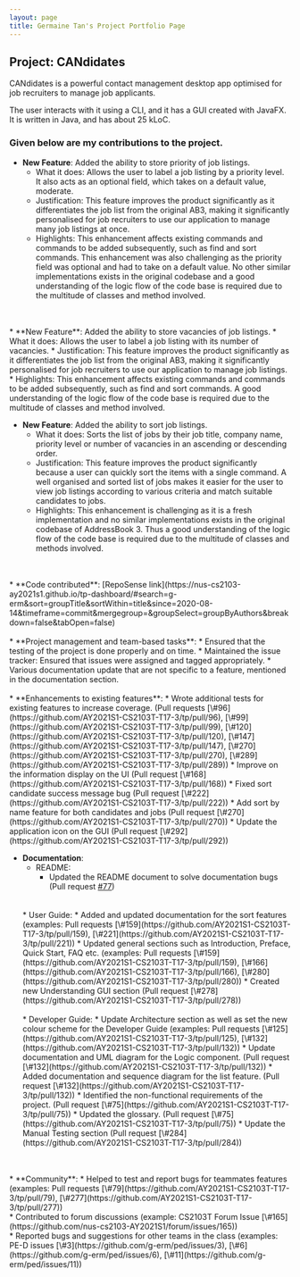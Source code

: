 ```yaml
---
layout: page
title: Germaine Tan's Project Portfolio Page
---
```


## Project: CANdidates

CANdidates is a powerful contact management desktop app optimised for job recruiters to manage job applicants.

The user interacts with it using a CLI, and it has a GUI created with JavaFX. It is written in Java, and has about 25 kLoC.

### Given below are my contributions to the project.

* **New Feature**: Added the ability to store priority of job listings.
  * What it does: Allows the user to label a job listing by a priority level. It also acts as an optional field, which takes on a 
  default value, moderate.
  * Justification: This feature improves the product significantly as it differentiates the job list from the original AB3, 
  making it significantly personalised for job recruiters to use our application to manage many job listings at once.
  * Highlights: This enhancement affects existing commands and commands to be added subsequently, such as find and sort commands. 
  This enhancement was also challenging as the priority field was optional and had to take on a default value. 
  No other similar implementations exists in the original codebase and a good understanding of the logic flow of the code base is required due to the multitude of classes and method involved.
<br>
<br>
* **New Feature**: Added the ability to store vacancies of job listings.
  * What it does: Allows the user to label a job listing with its number of vacancies.
  * Justification: This feature improves the product significantly as it differentiates the job list from the original AB3, 
  making it significantly personalised for job recruiters to use our application to manage job listings.
  * Highlights: This enhancement affects existing commands and commands to be added subsequently, such as find and sort commands. 
  A good understanding of the logic flow of the code base is required due to the multitude of classes and method involved.

<div style="page-break-after: always;"></div>

* **New Feature**: Added the ability to sort job listings.
  * What it does: Sorts the list of jobs by their job title, company name, priority level or number of vacancies in an ascending or descending order.
  * Justification: This feature improves the product significantly because a user can quickly sort the items with a single command. 
  A well organised and sorted list of jobs makes it easier for the user to view job listings according to various criteria and match suitable candidates to jobs.
  * Highlights: This enhancement is challenging as it is a fresh implementation and no similar implementations exists in the original codebase of AddressBook 3. 
  Thus a good understanding of the logic flow of the code base is required due to the multitude of classes and methods involved.
<br>
<br>
* **Code contributed**: [RepoSense link](https://nus-cs2103-ay2021s1.github.io/tp-dashboard/#search=g-erm&sort=groupTitle&sortWithin=title&since=2020-08-14&timeframe=commit&mergegroup=&groupSelect=groupByAuthors&breakdown=false&tabOpen=false)
<br>
<br>
* **Project management and team-based tasks**: 
  * Ensured that the testing of the project is done properly and on time.
  * Maintained the issue tracker: Ensured that issues were assigned and tagged appropriately.
  * Various documentation update that are not specific to a feature, mentioned in the documentation section.
<br>
<br>
* **Enhancements to existing features**: 
  * Wrote additional tests for existing features to increase coverage. (Pull requests 
  [\#96](https://github.com/AY2021S1-CS2103T-T17-3/tp/pull/96), 
  [\#99](https://github.com/AY2021S1-CS2103T-T17-3/tp/pull/99), 
  [\#120](https://github.com/AY2021S1-CS2103T-T17-3/tp/pull/120), 
  [\#147](https://github.com/AY2021S1-CS2103T-T17-3/tp/pull/147), 
  [\#270](https://github.com/AY2021S1-CS2103T-T17-3/tp/pull/270), 
  [\#289](https://github.com/AY2021S1-CS2103T-T17-3/tp/pull/289))
  * Improve on the information display on the UI (Pull request [\#168](https://github.com/AY2021S1-CS2103T-T17-3/tp/pull/168))
  * Fixed sort candidate success message bug (Pull request [\#222](https://github.com/AY2021S1-CS2103T-T17-3/tp/pull/222))
  * Add sort by name feature for both candidates and jobs (Pull request [\#270](https://github.com/AY2021S1-CS2103T-T17-3/tp/pull/270))
  * Update the application icon on the GUI (Pull request [\#292](https://github.com/AY2021S1-CS2103T-T17-3/tp/pull/292))

<div style="page-break-after: always;"></div>

* **Documentation**:
  * README:
    * Updated the README document to solve documentation bugs (Pull request [\#77](https://github.com/AY2021S1-CS2103T-T17-3/tp/pull/77))
  <br>
  <br>
  * User Guide:
    * Added and updated documentation for the sort features (examples: Pull requests 
    [\#159](https://github.com/AY2021S1-CS2103T-T17-3/tp/pull/159), 
    [\#221](https://github.com/AY2021S1-CS2103T-T17-3/tp/pull/221))
    * Updated general sections such as Introduction, Preface, Quick Start, FAQ etc. (examples: Pull requests 
    [\#159](https://github.com/AY2021S1-CS2103T-T17-3/tp/pull/159), 
    [\#166](https://github.com/AY2021S1-CS2103T-T17-3/tp/pull/166), 
    [\#280](https://github.com/AY2021S1-CS2103T-T17-3/tp/pull/280))
    * Created new Understanding GUI section (Pull request [\#278](https://github.com/AY2021S1-CS2103T-T17-3/tp/pull/278))
   <br>
   <br>
  * Developer Guide:
    * Update Architecture section as well as set the new colour scheme for the Developer Guide (examples: Pull requests 
    [\#125](https://github.com/AY2021S1-CS2103T-T17-3/tp/pull/125), 
    [\#132](https://github.com/AY2021S1-CS2103T-T17-3/tp/pull/132))
    * Update documentation and UML diagram for the Logic component. (Pull request [\#132](https://github.com/AY2021S1-CS2103T-T17-3/tp/pull/132))
    * Added documentation and sequence diagram for the list feature. (Pull request [\#132](https://github.com/AY2021S1-CS2103T-T17-3/tp/pull/132))
    * Identified the non-functional requirements of the project. (Pull request [\#75](https://github.com/AY2021S1-CS2103T-T17-3/tp/pull/75))
    * Updated the glossary. (Pull request [\#75](https://github.com/AY2021S1-CS2103T-T17-3/tp/pull/75))
    * Update the Manual Testing section (Pull request [\#284](https://github.com/AY2021S1-CS2103T-T17-3/tp/pull/284))
<br>
<br>
* **Community**:
  * Helped to test and report bugs for teammates features (examples: Pull requests 
    [\#79](https://github.com/AY2021S1-CS2103T-T17-3/tp/pull/79), 
    [\#277](https://github.com/AY2021S1-CS2103T-T17-3/tp/pull/277)) <br>
  * Contributed to forum discussions (example: CS2103T Forum Issue [\#165](https://github.com/nus-cs2103-AY2021S1/forum/issues/165)) <br>
  * Reported bugs and suggestions for other teams in the class (examples: PE-D issues 
    [\#3](https://github.com/g-erm/ped/issues/3), 
    [\#6](https://github.com/g-erm/ped/issues/6), 
    [\#11](https://github.com/g-erm/ped/issues/11))
